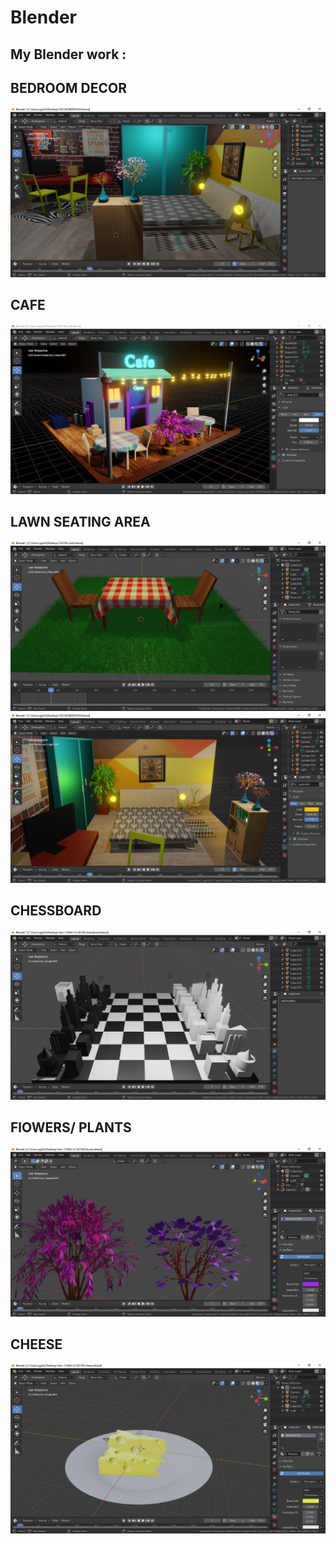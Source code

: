 # Blender
<h2>My Blender work :</h2> 
<h2>BEDROOM DECOR</h2>
<img src = "https://github.com/sunidhib2002/Blender/blob/main/Images/bedroom_1.PNG"/>
<h2>CAFE</h2>
<img src = "https://github.com/sunidhib2002/Blender/blob/main/Images/CAFE_1.PNG" />
<h2>LAWN SEATING AREA</h2>
<img src = "https://github.com/sunidhib2002/Blender/blob/main/Images/cloth%20simulation.PNG" />
<img src=  "https://github.com/sunidhib2002/Blender/blob/main/Images/BEDROOM_7.PNG" />
<h2>CHESSBOARD</h2>
<img src = "https://github.com/sunidhib2002/Blender/blob/main/Images/chessboard.PNG" />
<h2>FlOWERS/ PLANTS</h2>
<img src = "https://github.com/sunidhib2002/Blender/blob/main/Images/flowers.PNG" />
<h2>CHEESE</h2>
<img src = "https://github.com/sunidhib2002/Blender/blob/main/Images/cheese.PNG" /> 
